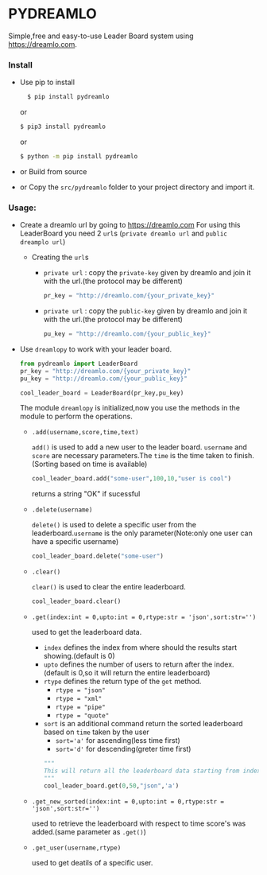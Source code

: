 # PYDREAMLO
Simple,free and easy-to-use Leader Board system using https://dreamlo.com.

### Install
- Use pip to install
  ```bash
    $ pip install pydreamlo
    ```
    
    or
    
    ```bash
    $ pip3 install pydreamlo
    ```
    
    or
    
    ```bash
    $ python -m pip install pydreamlo
    ```
- or Build from source
- or Copy the `src/pydreamlo` folder to your project directory and import it.
### Usage:
- Create a dreamlo url by going to https://dreamlo.com
For using this LeaderBoard you need 2 `url`s (`private dreamlo url` and `public dreamplo url`)

    - Creating the `url`s
        - `private url` : copy the `private-key` given by dreamlo and join it with the url.(the protocol may be different)
          
            ```python
            pr_key = "http://dreamlo.com/{your_private_key}"
            ```
            
        - `private url` : copy the `public-key` given by dreamlo and join it with the url.(the protocol may be different)
          
            ```python
            pu_key = "http://dreamlo.com/{your_public_key}"
            ```
            
- Use `dreamlopy` to work with your leader board. 
    ```python
    from pydreamlo import LeaderBoard
    pr_key = "http://dreamlo.com/{your_private_key}"
    pu_key = "http://dreamlo.com/{your_public_key}"

    cool_leader_board = LeaderBoard(pr_key,pu_key)
    ```
    The module `dreamlopy` is initialized,now you use the methods in the module to perform the operations.
    
    - `.add(username,score,time,text)`

        `add()` is used to add a new user to the leader board. `username` and `score` are necessary parameters.The `time` is the time taken to finish.(Sorting based on time is available)
        ```python
        cool_leader_board.add("some-user",100,10,"user is cool")
        ```
        returns a string "OK" if sucessful
    - `.delete(username)`

        `delete()` is used to delete a specific user from the leaderboard.`username` is the only parameter(Note:only one user can have a specific username)
        ```python
        cool_leader_board.delete("some-user")
        ```
    - `.clear()`

        `clear()` is used to clear the entire leaderboard.
        ```python
        cool_leader_board.clear()
        ```
    - `.get(index:int = 0,upto:int = 0,rtype:str = 'json',sort:str='')`
        
        used to get the leaderboard data.
        - `index` defines the index from where should the results start showing.(default is 0)
        - `upto` defines the number of users to return after the index.(default is 0,so it will return the entire leaderboard)
        - `rtype` defines the return type of the `get` method.
            - `rtype = "json"`
            - `rtype = "xml"`
            - `rtype = "pipe"`
            - `rtype = "quote"`
        - `sort` is an additional command return the sorted leaderboard based on `time` taken by the user
            - `sort='a'` for ascending(less time first)
            - `sort='d'` for descending(greter time first)
            ```python
            """
            This will return all the leaderboard data starting from index 0 to (index 0 + next 50 spaces) and will return as a "json" and arranges the leaderboard based on time(the user with less time shows at first).
            """
            cool_leader_board.get(0,50,"json",'a')
            ```
    - `.get_new_sorted(index:int = 0,upto:int = 0,rtype:str = 'json',sort:str='')`

        used to retrieve the leaderboard with respect to time score's was added.(same parameter as `.get()`)
    - `.get_user(username,rtype)`

        used to get deatils of a specific user.

